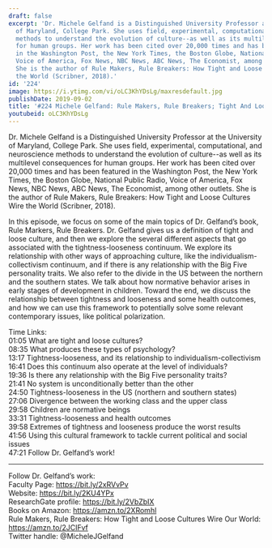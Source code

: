 ```yaml
---
draft: false
excerpt: 'Dr. Michele Gelfand is a Distinguished University Professor at the University
  of Maryland, College Park. She uses field, experimental, computational, and neuroscience
  methods to understand the evolution of culture--as well as its multilevel consequences
  for human groups. Her work has been cited over 20,000 times and has been featured
  in the Washington Post, the New York Times, the Boston Globe, National Public Radio,
  Voice of America, Fox News, NBC News, ABC News, The Economist, among other outlets.
  She is the author of Rule Makers, Rule Breakers: How Tight and Loose Cultures Wire
  the World (Scribner, 2018).'
id: '224'
image: https://i.ytimg.com/vi/oLC3KhYDsLg/maxresdefault.jpg
publishDate: 2019-09-02
title: '#224 Michele Gelfand: Rule Makers, Rule Breakers; Tight And Loose Cultures'
youtubeid: oLC3KhYDsLg
---
```

<div class="timelinks">

Dr. Michele Gelfand is a Distinguished University Professor at the University of Maryland, College Park. She uses field, experimental, computational, and neuroscience methods to understand the evolution of culture--as well as its multilevel consequences for human groups. Her work has been cited over 20,000 times and has been featured in the Washington Post, the New York Times, the Boston Globe, National Public Radio, Voice of America, Fox News, NBC News, ABC News, The Economist, among other outlets. She is the author of Rule Makers, Rule Breakers: How Tight and Loose Cultures Wire the World (Scribner, 2018).

In this episode, we focus on some of the main topics of Dr. Gelfand’s book, Rule Markers, Rule Breakers. Dr. Gelfand gives us a definition of tight and loose culture, and then we explore the several different aspects that go associated with the tightness-looseness continuum. We explore its relationship with other ways of approaching culture, like the individualism-collectivism continuum, and if there is any relationship with the Big Five personality traits. We also refer to the divide in the US between the northern and the southern states. We talk about how normative behavior arises in early stages of development in children. Toward the end, we discuss the relationship between tightness and looseness and some health outcomes, and how we can use this framework to potentially solve some relevant contemporary issues, like political polarization. 

Time Links:  
<time>01:05</time> What are tight and loose cultures?  
<time>08:35</time> What produces these types of psychology?  
<time>13:17</time> Tightness-looseness, and its relationship to individualism-collectivism                               
<time>16:41</time> Does this continuum also operate at the level of individuals?  
<time>19:36</time> Is there any relationship with the Big Five personality traits?  
<time>21:41</time> No system is unconditionally better than the other  
<time>24:50</time> Tightness-looseness in the US (northern and southern states)  
<time>27:06</time> Divergence between the working class and the upper class  
<time>29:58</time> Children are normative beings  
<time>33:31</time> Tightness-looseness and health outcomes  
<time>39:58</time> Extremes of tightness and looseness produce the worst results  
<time>41:56</time> Using this cultural framework to tackle current political and social issues  
<time>47:21</time> Follow Dr. Gelfand’s work!

---

Follow Dr. Gelfand’s work:  
Faculty Page: https://bit.ly/2xRVvPv  
Website: https://bit.ly/2KU4YPx  
ResearchGate profile: https://bit.ly/2VbZbIX  
Books on Amazon: https://amzn.to/2XRomhl  
Rule Makers, Rule Breakers: How Tight and Loose Cultures Wire Our World: https://amzn.to/2JCIFvf  
Twitter handle: @MicheleJGelfand
</div>


